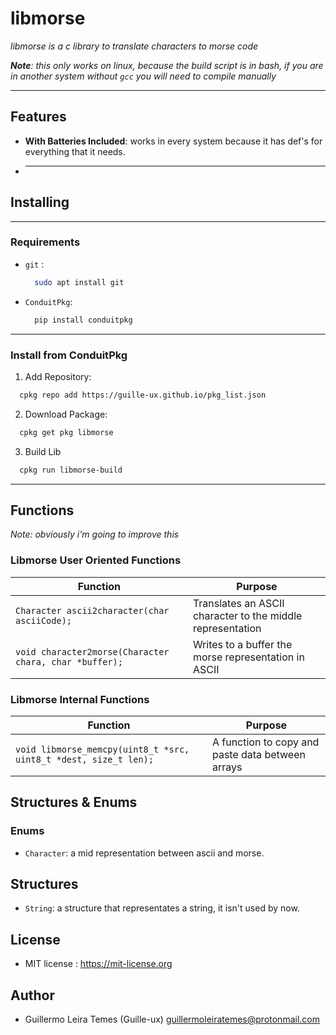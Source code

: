 # libmorse

*libmorse is a c library to translate characters to morse code*

***Note**: this only works on linux, because the build script is in bash, if you are in another system without ```gcc``` you will need to compile manually*

---

## Features

- **With Batteries Included**: works in every system because it has def's for everything that it needs.
- ****


## Installing
---
### Requirements

- ```git``` : 
  ```bash
    sudo apt install git
  ```
- ```ConduitPkg```:
  ```bash
    pip install conduitpkg
  ```
---
### Install from ConduitPkg

1. Add Repository:
  ```bash
    cpkg repo add https://guille-ux.github.io/pkg_list.json
  ```
2. Download Package:
  ```bash
    cpkg get pkg libmorse
  ```
3. Build Lib
  ```bash
    cpkg run libmorse-build
  ```
---

## Functions

*Note: obviously i'm going to improve this*

### Libmorse User Oriented Functions

|Function|Purpose|
|-|-|
|```Character ascii2character(char asciiCode);```|Translates an ASCII character to the middle representation|
|```void character2morse(Character chara, char *buffer);```|Writes to a buffer the morse representation in ASCII|

### Libmorse Internal Functions

|Function|Purpose|
|-|-|
|```void libmorse_memcpy(uint8_t *src, uint8_t *dest, size_t len);```|A function to copy and paste data between arrays|

## Structures & Enums

### Enums

- ```Character```: a mid representation between ascii and morse.

## Structures

- ```String```: a structure that representates a string, it isn't used by now.

## License

- MIT license : <https://mit-license.org>

## Author 

- Guillermo Leira Temes (Guille-ux) <guillermoleiratemes@protonmail.com> 
